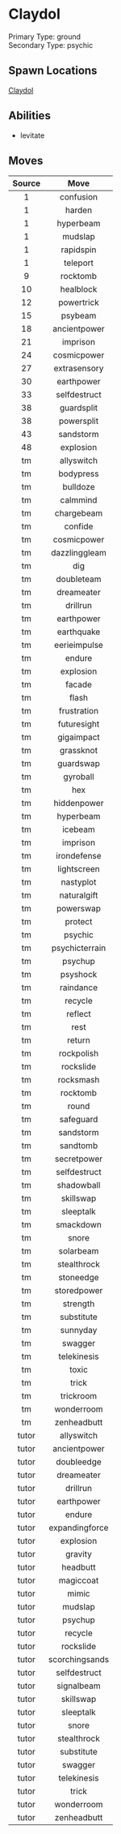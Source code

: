 # Claydol  
Primary Type: ground  
Secondary Type: psychic  
  
## Spawn Locations  
[Claydol](/data/spawn_presets/claydol.md)  
  
## Abilities  
  * levitate
  
  
## Moves  
  
| Source | Move |  
|:---:|:---:|  
| 1 | confusion |  
| 1 | harden |  
| 1 | hyperbeam |  
| 1 | mudslap |  
| 1 | rapidspin |  
| 1 | teleport |  
| 9 | rocktomb |  
| 10 | healblock |  
| 12 | powertrick |  
| 15 | psybeam |  
| 18 | ancientpower |  
| 21 | imprison |  
| 24 | cosmicpower |  
| 27 | extrasensory |  
| 30 | earthpower |  
| 33 | selfdestruct |  
| 38 | guardsplit |  
| 38 | powersplit |  
| 43 | sandstorm |  
| 48 | explosion |  
| tm | allyswitch |  
| tm | bodypress |  
| tm | bulldoze |  
| tm | calmmind |  
| tm | chargebeam |  
| tm | confide |  
| tm | cosmicpower |  
| tm | dazzlinggleam |  
| tm | dig |  
| tm | doubleteam |  
| tm | dreameater |  
| tm | drillrun |  
| tm | earthpower |  
| tm | earthquake |  
| tm | eerieimpulse |  
| tm | endure |  
| tm | explosion |  
| tm | facade |  
| tm | flash |  
| tm | frustration |  
| tm | futuresight |  
| tm | gigaimpact |  
| tm | grassknot |  
| tm | guardswap |  
| tm | gyroball |  
| tm | hex |  
| tm | hiddenpower |  
| tm | hyperbeam |  
| tm | icebeam |  
| tm | imprison |  
| tm | irondefense |  
| tm | lightscreen |  
| tm | nastyplot |  
| tm | naturalgift |  
| tm | powerswap |  
| tm | protect |  
| tm | psychic |  
| tm | psychicterrain |  
| tm | psychup |  
| tm | psyshock |  
| tm | raindance |  
| tm | recycle |  
| tm | reflect |  
| tm | rest |  
| tm | return |  
| tm | rockpolish |  
| tm | rockslide |  
| tm | rocksmash |  
| tm | rocktomb |  
| tm | round |  
| tm | safeguard |  
| tm | sandstorm |  
| tm | sandtomb |  
| tm | secretpower |  
| tm | selfdestruct |  
| tm | shadowball |  
| tm | skillswap |  
| tm | sleeptalk |  
| tm | smackdown |  
| tm | snore |  
| tm | solarbeam |  
| tm | stealthrock |  
| tm | stoneedge |  
| tm | storedpower |  
| tm | strength |  
| tm | substitute |  
| tm | sunnyday |  
| tm | swagger |  
| tm | telekinesis |  
| tm | toxic |  
| tm | trick |  
| tm | trickroom |  
| tm | wonderroom |  
| tm | zenheadbutt |  
| tutor | allyswitch |  
| tutor | ancientpower |  
| tutor | doubleedge |  
| tutor | dreameater |  
| tutor | drillrun |  
| tutor | earthpower |  
| tutor | endure |  
| tutor | expandingforce |  
| tutor | explosion |  
| tutor | gravity |  
| tutor | headbutt |  
| tutor | magiccoat |  
| tutor | mimic |  
| tutor | mudslap |  
| tutor | psychup |  
| tutor | recycle |  
| tutor | rockslide |  
| tutor | scorchingsands |  
| tutor | selfdestruct |  
| tutor | signalbeam |  
| tutor | skillswap |  
| tutor | sleeptalk |  
| tutor | snore |  
| tutor | stealthrock |  
| tutor | substitute |  
| tutor | swagger |  
| tutor | telekinesis |  
| tutor | trick |  
| tutor | wonderroom |  
| tutor | zenheadbutt |  
  
